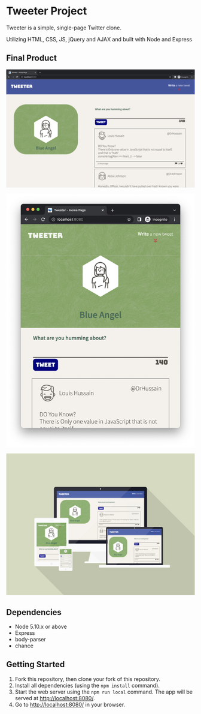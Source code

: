 # Tweeter Project

Tweeter is a simple, single-page Twitter clone.

Utilizing HTML, CSS, JS, jQuery and AJAX and built with Node and Express

## Final Product

!["Screen 1025"](https://github.com/FarzanehSa/Tweeter/blob/master/docs/Screen%20Shot%20-%201.png)

!["Screen 780"](https://github.com/FarzanehSa/Tweeter/blob/master/docs/Screen%20Shot%20-%202.png  )

!["browser mockup"](https://github.com/FarzanehSa/Tweeter/blob/master/docs/Screen%20Shot%20-%203.png)

## Dependencies

- Node 5.10.x or above
- Express
- body-parser
- chance

## Getting Started

1. Fork this repository, then clone your fork of this repository.
2. Install all dependencies (using the `npm install` command).
3. Start the web server using the `npm run local` command. The app will be served at <http://localhost:8080/>.
4. Go to <http://localhost:8080/> in your browser.


